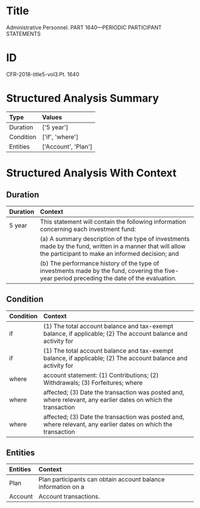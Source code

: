 # Title

 Administrative Personnel. PART 1640—PERIODIC PARTICIPANT STATEMENTS


# ID

 CFR-2018-title5-vol3.Pt. 1640


# Structured Analysis Summary

| Type      | Values              |
|:----------|:--------------------|
| Duration  | ['5 year']          |
| Condition | ['if', 'where']     |
| Entities  | ['Account', 'Plan'] |


# Structured Analysis With Context

 


## Duration

| Duration   | Context                                                                                                                                                                |
|:-----------|:-----------------------------------------------------------------------------------------------------------------------------------------------------------------------|
| 5 year     | This statement will contain the following information concerning each investment fund:                                                                                 |
|            |           (a) A summary description of the type of investments made by the fund, written in a manner that will allow the participant to make an informed decision; and |
|            |           (b) The performance history of the type of investments made by the fund, covering the five-year period preceding the date of the evaluation.                 |


## Condition

| Condition   | Context                                                                                                       |
|:------------|:--------------------------------------------------------------------------------------------------------------|
| if          | (1) The total account balance and tax-exempt balance, if applicable; (2) The account balance and activity for |
| if          | (1) The total account balance and tax-exempt balance, if applicable; (2) The account balance and activity for |
| where       | account statement: (1) Contributions; (2) Withdrawals; (3) Forfeitures; where                                 |
| where       | affected; (3) Date the transaction was posted and, where relevant, any earlier dates on which the transaction |
| where       | affected; (3) Date the transaction was posted and, where relevant, any earlier dates on which the transaction |


## Entities

| Entities   | Context                                                       |
|:-----------|:--------------------------------------------------------------|
| Plan       | Plan participants can obtain account balance information on a |
| Account    | Account  transactions.                                        |


